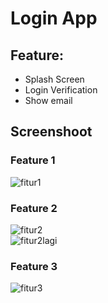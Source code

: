 # Login App

## Feature:
- Splash Screen  
- Login Verification  
- Show email
  
## Screenshoot
### Feature 1
![fitur1](assets/fitur1.png)

### Feature 2
![fitur2](assets/fitur2.png)  
![fitur2lagi](assets/fitur21.png)

### Feature 3
![fitur3](assets/fitur3.png)
  


